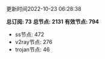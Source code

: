 更新时间2022-10-23 06:28:38

**总订阅: 73**
**总节点: 2131**
**有效节点: 794**
- ss节点: 472
- v2ray节点: 276
- trojan节点: 46
